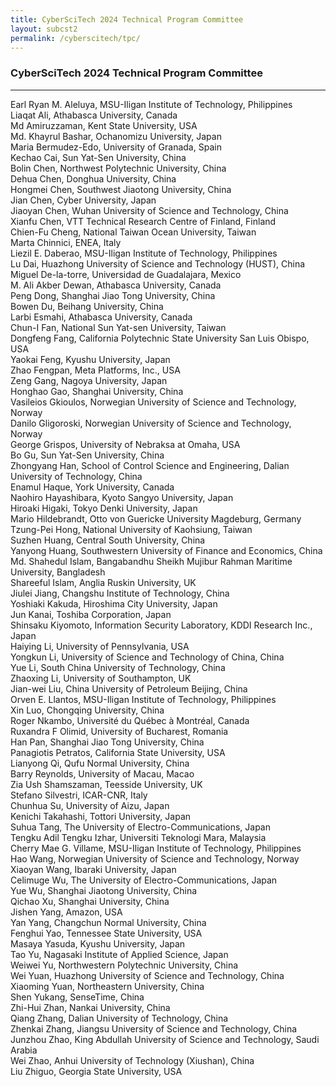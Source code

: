 ```yaml
---
title: CyberSciTech 2024 Technical Program Committee
layout: subcst2
permalink: /cyberscitech/tpc/
---
```


<h3>CyberSciTech 2024 Technical Program Committee</h3>
<hr/>
Earl Ryan M. Aleluya, MSU-Iligan Institute of Technology, Philippines<br>
Liaqat Ali, Athabasca University, Canada<br>
Md Amiruzzaman, Kent State University, USA<br>
Md. Khayrul Bashar, Ochanomizu University, Japan<br>
Maria Bermudez-Edo, University of Granada, Spain<br>
Kechao Cai, Sun Yat-Sen University, China<br>
Bolin Chen, Northwest Polytechnic University, China<br>
Dehua Chen, Donghua University, China<br>
Hongmei Chen, Southwest Jiaotong University, China<br>
Jian Chen, Cyber University, Japan<br>
Jiaoyan Chen, Wuhan University of Science and Technology, China<br>
Xianfu Chen, VTT Technical Research Centre of Finland, Finland<br>
Chien-Fu Cheng, National Taiwan Ocean University, Taiwan<br>
Marta Chinnici, ENEA, Italy<br>
Liezil E. Daberao, MSU-Iligan Institute of Technology, Philippines<br>
Lu Dai, Huazhong University of Science and Technology (HUST), China<br>
Miguel De-la-torre, Universidad de Guadalajara, Mexico<br>
M. Ali Akber Dewan, Athabasca University, Canada<br>
Peng Dong, Shanghai Jiao Tong University, China<br>
Bowen Du, Beihang University, China<br>
Larbi Esmahi, Athabasca University, Canada<br>
Chun-I Fan, National Sun Yat-sen University, Taiwan<br>
Dongfeng Fang, California Polytechnic State University San Luis Obispo, USA<br>
Yaokai Feng, Kyushu University, Japan<br>
Zhao Fengpan, Meta Platforms,  Inc., USA<br>
Zeng Gang, Nagoya University, Japan<br>
Honghao Gao, Shanghai University, China<br>
Vasileios Gkioulos, Norwegian University of Science and Technology, Norway<br>
Danilo Gligoroski, Norwegian University of Science and Technology, Norway<br>
George Grispos, University of Nebraksa at Omaha, USA<br>
Bo Gu, Sun Yat-Sen University, China<br>
Zhongyang Han, School of Control Science and Engineering,  Dalian University of Technology, China<br>
Enamul Haque, York University, Canada<br>
Naohiro Hayashibara, Kyoto Sangyo University, Japan<br>
Hiroaki Higaki, Tokyo Denki University, Japan<br>
Mario Hildebrandt, Otto von Guericke University Magdeburg, Germany<br>
Tzung-Pei Hong, National University of Kaohsiung, Taiwan<br>
Suzhen Huang, Central South University, China<br>
Yanyong Huang, Southwestern University of Finance and Economics, China<br>
Md. Shahedul Islam, Bangabandhu Sheikh Mujibur Rahman Maritime University, Bangladesh<br>
Shareeful Islam, Anglia Ruskin University, UK<br>
Jiulei Jiang, Changshu Institute of Technology, China<br>
Yoshiaki Kakuda, Hiroshima City University, Japan<br>
Jun Kanai, Toshiba Corporation, Japan<br>
Shinsaku Kiyomoto, Information Security Laboratory,  KDDI Research Inc., Japan<br>
Haiying Li, University of Pennsylvania, USA<br>
Yongkun Li, University of Science and Technology of China, China<br>
Yue Li, South China University of Technology, China<br>
Zhaoxing Li, University of Southampton, UK<br>
Jian-wei Liu, China University of Petroleum Beijing, China<br>
Orven E. Llantos, MSU-Iligan Institute of Technology, Philippines<br>
Xin Luo, Chongqing University, China<br>
Roger Nkambo, Université du Québec à Montréal, Canada<br>
Ruxandra F Olimid, University of Bucharest, Romania<br>
Han Pan, Shanghai Jiao Tong University, China<br>
Panagiotis Petratos, California State University, USA<br>
Lianyong Qi, Qufu Normal University, China<br>
Barry Reynolds, University of Macau, Macao<br>
Zia Ush Shamszaman, Teesside University, UK<br>
Stefano Silvestri, ICAR-CNR, Italy<br>
Chunhua Su, University of Aizu, Japan<br>
Kenichi Takahashi, Tottori University, Japan<br>
Suhua Tang, The University of Electro-Communications, Japan<br>
Tengku Adil Tengku Izhar, Universiti Teknologi Mara, Malaysia<br>
Cherry Mae G. Villame, MSU-Iligan Institute of Technology, Philippines<br>
Hao Wang, Norwegian University of Science and Technology, Norway<br>
Xiaoyan Wang, Ibaraki University, Japan<br>
Celimuge Wu, The University of Electro-Communications, Japan<br>
Yue Wu, Shanghai Jiaotong University, China<br>
Qichao Xu, Shanghai University, China<br>
Jishen Yang, Amazon, USA<br>
Yan Yang, Changchun Normal University, China<br>
Fenghui Yao, Tennessee State University, USA<br>
Masaya Yasuda, Kyushu University, Japan<br>
Tao Yu, Nagasaki Institute of Applied Science, Japan<br>
Weiwei Yu, Northwestern Polytechnic University, China<br>
Wei Yuan, Huazhong University of Science and Technology, China<br>
Xiaoming Yuan, Northeastern University, China<br>
Shen Yukang, SenseTime, China<br>
Zhi-Hui Zhan, Nankai University, China<br>
Qiang Zhang, Dalian University of Technology, China<br>
Zhenkai Zhang, Jiangsu University of Science and Technology, China<br>
Junzhou Zhao, King Abdullah University of Science and Technology, Saudi Arabia<br>
Wei Zhao, Anhui University of Technology (Xiushan), China<br>
Liu Zhiguo, Georgia State University, USA<br>
